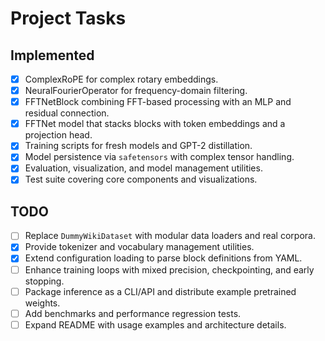 # Project Tasks

## Implemented
- [x] ComplexRoPE for complex rotary embeddings.
- [x] NeuralFourierOperator for frequency-domain filtering.
- [x] FFTNetBlock combining FFT-based processing with an MLP and residual connection.
- [x] FFTNet model that stacks blocks with token embeddings and a projection head.
- [x] Training scripts for fresh models and GPT-2 distillation.
- [x] Model persistence via `safetensors` with complex tensor handling.
- [x] Evaluation, visualization, and model management utilities.
- [x] Test suite covering core components and visualizations.

## TODO
- [ ] Replace `DummyWikiDataset` with modular data loaders and real corpora.
- [x] Provide tokenizer and vocabulary management utilities.
- [x] Extend configuration loading to parse block definitions from YAML.
- [ ] Enhance training loops with mixed precision, checkpointing, and early stopping.
- [ ] Package inference as a CLI/API and distribute example pretrained weights.
- [ ] Add benchmarks and performance regression tests.
- [ ] Expand README with usage examples and architecture details.
